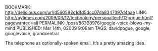 BOOKMARK: http://delicious.com/url/d560592c1dfd5dcc07da8347097d4aae
LINK: http://nytimes.com/2009/03/12/technology/personaltech/12pogue.html?pagewanted=all
PERMALINK: /post/86398976/google-voice-blows-my-mind
PUBLISHED: Mar 14th, 02009 9:09am
TAGS: davidpogue, google, googlevoice, grandcentral

The telephone as optionally-spoken email. It’s a pretty amazing idea.
